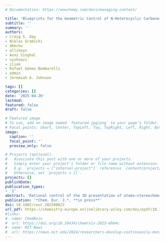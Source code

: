 ```yaml
---
# Documentation: https://wowchemy.com/docs/managing-content/

title: 'Blueprints for the Geometric Control of N-Heterocyclic Carbene–Carbodiimide Isomers'
subtitle: ''
summary: ''
authors:
- Craig S. Day
- Niklas Grabicki
- dbkchu
- allikeys
- Avni Singhal
- vyshnavi
- iliak
- Rafael Gómez-Bombarelli
- admin
- Jeremiah A. Johnson 

tags: []
categories: []
date: '2025-04-20'
lastmod: 
featured: false
draft: false

# Featured image
# To use, add an image named `featured.jpg/png` to your page's folder.
# Focal points: Smart, Center, TopLeft, Top, TopRight, Left, Right, BottomLeft, Bottom, BottomRight.
image:
  caption: ''
  focal_point: ''
  preview_only: false

# Projects (optional).
#   Associate this post with one or more of your projects.
#   Simply enter your project's folder or file name without extension.
#   E.g. `projects = ["internal-project"]` references `content/project/deep-learning/index.md`.
#   Otherwise, set `projects = []`.
projects: []
publishDate: 
publication_types:
- '2'
abstract: 'Rational control of the 3D presentation of atoms—stereochemistry—lies at the heart of synthetic organic and materials chemistries. Here, researchers report detailed computational studies on conformational isomerism in N-heterocyclic carbene–carbodiimide (NHC–CDI) zwitterionic adducts. By varying the steric and electronic parameters of the NHC and CDI components, criteria for controlling isomerization thermodynamics and predicting energetically favorable conformations are identified. These criteria is validated experimentally using a novel synthetic approach to NHC–CDIs, which exploits the thermodynamic equilibrium between sterically unencumbered NHC dimers to access NHC–CDI adducts with low barriers to conformational isomerization, including the first example of an (E/E)-NHC–CDI.'
publication: '*Chem. Eur. J.*, **in press**'
doi: 10.1002/ceur.202500023
url_pdf: https://chemistry-europe.onlinelibrary.wiley.com/doi/epdf/10.1002/ceur.202500023
#links:
#- name: ChemRxiv
#  url: https://doi.org/10.26434/chemrxiv-2023-mhb4c
#- name: MIT News
#  url: https://news.mit.edu/2024/researchers-develop-continuously-monitoring-toxic-gases-detector-0517
---
```

